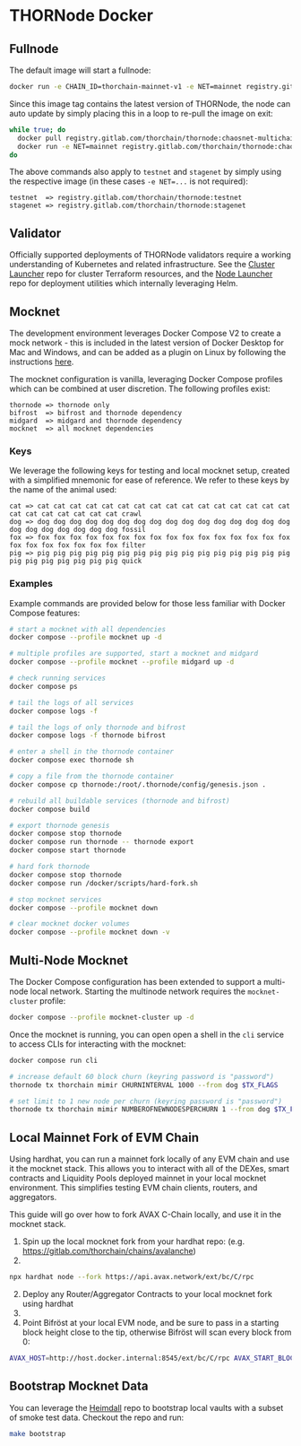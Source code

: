 # THORNode Docker

## Fullnode

The default image will start a fullnode:

```bash
docker run -e CHAIN_ID=thorchain-mainnet-v1 -e NET=mainnet registry.gitlab.com/thorchain/thornode:chaosnet-multichain
```

Since this image tag contains the latest version of THORNode, the node can auto update by simply placing this in a loop to re-pull the image on exit:

```bash
while true; do
  docker pull registry.gitlab.com/thorchain/thornode:chaosnet-multichain
  docker run -e NET=mainnet registry.gitlab.com/thorchain/thornode:chaosnet-multichain
do
```

The above commands also apply to `testnet` and `stagenet` by simply using the respective image (in these cases `-e NET=...` is not required):

```code
testnet  => registry.gitlab.com/thorchain/thornode:testnet
stagenet => registry.gitlab.com/thorchain/thornode:stagenet
```

## Validator

Officially supported deployments of THORNode validators require a working understanding of Kubernetes and related infrastructure. See the [Cluster Launcher](https://gitlab.com/thorchain/devops/cluster-launcher) repo for cluster Terraform resources, and the [Node Launcher](https://gitlab.com/thorchain/devops/node-launcher) repo for deployment utilities which internally leveraging Helm.

## Mocknet

The development environment leverages Docker Compose V2 to create a mock network - this is included in the latest version of Docker Desktop for Mac and Windows, and can be added as a plugin on Linux by following the instructions [here](https://docs.docker.com/compose/cli-command/#installing-compose-v2).

The mocknet configuration is vanilla, leveraging Docker Compose profiles which can be combined at user discretion. The following profiles exist:

```code
thornode => thornode only
bifrost  => bifrost and thornode dependency
midgard  => midgard and thornode dependency
mocknet  => all mocknet dependencies
```

### Keys

We leverage the following keys for testing and local mocknet setup, created with a simplified mnemonic for ease of reference. We refer to these keys by the name of the animal used:

```text
cat => cat cat cat cat cat cat cat cat cat cat cat cat cat cat cat cat cat cat cat cat cat cat cat crawl
dog => dog dog dog dog dog dog dog dog dog dog dog dog dog dog dog dog dog dog dog dog dog dog dog fossil
fox => fox fox fox fox fox fox fox fox fox fox fox fox fox fox fox fox fox fox fox fox fox fox fox filter
pig => pig pig pig pig pig pig pig pig pig pig pig pig pig pig pig pig pig pig pig pig pig pig pig quick
```

### Examples

Example commands are provided below for those less familiar with Docker Compose features:

```bash
# start a mocknet with all dependencies
docker compose --profile mocknet up -d

# multiple profiles are supported, start a mocknet and midgard
docker compose --profile mocknet --profile midgard up -d

# check running services
docker compose ps

# tail the logs of all services
docker compose logs -f

# tail the logs of only thornode and bifrost
docker compose logs -f thornode bifrost

# enter a shell in the thornode container
docker compose exec thornode sh

# copy a file from the thornode container
docker compose cp thornode:/root/.thornode/config/genesis.json .

# rebuild all buildable services (thornode and bifrost)
docker compose build

# export thornode genesis
docker compose stop thornode
docker compose run thornode -- thornode export
docker compose start thornode

# hard fork thornode
docker compose stop thornode
docker compose run /docker/scripts/hard-fork.sh

# stop mocknet services
docker compose --profile mocknet down

# clear mocknet docker volumes
docker compose --profile mocknet down -v
```

## Multi-Node Mocknet

The Docker Compose configuration has been extended to support a multi-node local network. Starting the multinode network requires the `mocknet-cluster` profile:

```bash
docker compose --profile mocknet-cluster up -d
```

Once the mocknet is running, you can open open a shell in the `cli` service to access CLIs for interacting with the mocknet:

```bash
docker compose run cli

# increase default 60 block churn (keyring password is "password")
thornode tx thorchain mimir CHURNINTERVAL 1000 --from dog $TX_FLAGS

# set limit to 1 new node per churn (keyring password is "password")
thornode tx thorchain mimir NUMBEROFNEWNODESPERCHURN 1 --from dog $TX_FLAGS
```

## Local Mainnet Fork of EVM Chain

Using hardhat, you can run a mainnet fork locally of any EVM chain and use it the mocknet stack. This allows you to interact with all of the DEXes, smart contracts
and Liquidity Pools deployed mainnet in your local mocknet environment. This simplifies testing EVM chain clients, routers, and aggregators.

This guide will go over how to fork AVAX C-Chain locally, and use it in the mocknet stack.

1. Spin up the local mocknet fork from your hardhat repo: (e.g. https://gitlab.com/thorchain/chains/avalanche)
2.

```bash
npx hardhat node --fork https://api.avax.network/ext/bc/C/rpc
```

2. Deploy any Router/Aggregator Contracts to your local mocknet fork using hardhat
3.
4. Point Bifröst at your local EVM node, and be sure to pass in a starting block height close to the tip, otherwise Bifröst will scan every block from 0:

```bash
AVAX_HOST=http://host.docker.internal:8545/ext/bc/C/rpc AVAX_START_BLOCK_HEIGHT=16467608 make reset-mocknet
```

## Bootstrap Mocknet Data

You can leverage the [Heimdall](https://gitlab.com/thorchain/heimdall) repo to bootstrap local vaults with a subset of smoke test data. Checkout the repo and run:

```bash
make bootstrap
```
